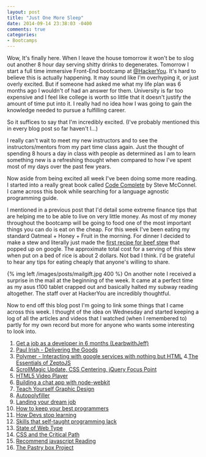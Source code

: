 ```yaml
---
layout: post
title: "Just One More Sleep"
date: 2014-09-14 23:38:03 -0400
comments: true
categories:
- Bootcamps
---
```


Wow, It's finally here. When I leave the house tomorrow it won't be to slog out another 8 hour day serving shitty drinks to degenerates. Tomorrow I start a full time immersive Front-End bootcamp at [@HackerYou](https://twitter.com/hackeryou). It's hard to believe this is actually happening. It may sound like I'm overhyping it, or just overly excited. But if someone had asked me what my life plan was 6 months ago I wouldn't of had an answer for them. University is far too expensive and I feel like college is worth so little that it doesn't justify the amount of time put into it. I really had no idea how I was going to gain the knowledge needed to pursue a fulfilling career.

So it suffices to say that I'm incredibly excited. (I've probably mentioned this in every blog post so far haven't I...)

I really can't wait to meet my new instructors and to see the instructors/mentors from my part time class again. Just the thought of spending 8 hours a day in class with people as determined as I am to learn something new is a refreshing thought when compared to how I've spent most of my days over the past few years.
<!-- more -->
Now aside from being excited all week I've been doing some more reading. I started into a really great book called [Code Complete](http://www.amazon.com/Code-Complete-Practical-Handbook-Construction/dp/0735619670) by Steve McConnel. I came across this book while searching for a language agnostic programming guide.

I mentioned in a previous post that I'd detail some extreme finance tips that are helping me to be able to live on very little money. As most of my money throughout the bootcamp will be going to food one of the most important things you can do is eat on the cheap. For this week I've been eating my standard Oatmeal + Honey + Fruit in the morning. For dinner I decided to make a stew and literally just made the [first recipe for beef stew](http://allrecipes.com/recipe/beef-stew-vi/) that popped up on google. The approximate total cost for a serving of this stew when put on a bed of rice is about 2 dollars. Not bad I think. I'd be grateful to hear any tips for eating cheaply that anyone's willing to share.

{% img left /images/posts/mailgift.jpg 400 %} On another note I received a surprise in the mail at the beginning of the week. It came at a perfect time as my asus t100 tablet crapped out and basically halted my subway reading altogether. The staff over at HackerYou are incredibly thoughtful.

Now to end off this blog post I'm going to link some things that I came across this week. I thought of the idea on Wednesday and started keeping a log of all the articles and videos that I watched (when I remembered to) partly for my own record but more for anyone who wants some interesting to look into.



1. [Get a job as a developer in 6 months (LearbwithJeff)](http://learnwithjeff.com/blog/2012/08/21/how-to-get-a-job-as-a-developer-in-less-than-six-months/)
2. [Paul Irish - Delivering the Goods](https://www.youtube.com/watch?v=R8W_6xWphtw)
3. [Polymer - Interacting with google services with nothing but HTML](https://www.youtube.com/watch?v=eORqFaf_QzM)
4.[The Essentials of ZeptoJS](http://code.tutsplus.com/tutorials/the-essentials-of-zeptojs--net-24867)
5. [ScrollMagic Update, CSS Centering, jQuery Focus Point](https://www.youtube.com/watch?v=Wxmxsw65BQw)
6. [HTML5 Video Player](https://ind.ie/blog/video-player/)
7. [Building a chat app with node-webkit](http://www.sitepoint.com/building-chat-app-node-webkit-firebase-angularjs/)
8. [Teach Yourself Graphic Design](http://design.tutsplus.com/articles/teach-yourself-graphic-design-a-self-study-course-outline--psd-3520)
9. [Autopolyfiller](http://web-design-weekly.com/2014/08/03/autopolyfiller/)
10. [Landing your dream job](https://www.wunderlist.com/blog/Landing-your-dream-job/)
11. [How to keep your best programmers](http://www.daedtech.com/how-to-keep-your-best-programmers)
12. [How Devs stop learning](http://www.daedtech.com/how-developers-stop-learning-rise-of-the-expert-beginner)
13. [Skills that self-taught programming lack](http://simpledeveloper.com/important-skills-self-taught-programmers-lack/)
14. [State of Web Type](http://stateofwebtype.com/)
15. [CSS and the Critical Path](https://speakerdeck.com/patrickhamann/css-and-the-critical-path-cssconfeu-september-2014)
16. [Recommend javascript Reading](https://plus.google.com/+AddyOsmani/posts/H3onog42Msj)
17. [The Pastry box Project](https://the-pastry-box-project.net/garann-means/2014-July-16)


